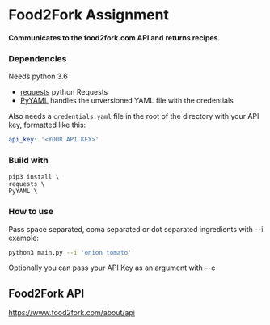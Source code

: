 # Food2Fork Assignment

#### Communicates to the food2fork.com API and returns recipes.


### Dependencies
Needs python 3.6
* [requests](https://2.python-requests.org/en/master/) python Requests
* [PyYAML](https://pyyaml.org/wiki/PyYAMLDocumentation) handles the unversioned YAML file with the credentials

Also needs a `credentials.yaml` file in the root of the directory with your API key, formatted like this:
```yaml
api_key: '<YOUR API KEY>'
```

### Build with
```docker
pip3 install \
requests \ 
PyYAML \
```

### How to use

Pass space separated, coma separated or dot separated ingredients with --i example:
```bash
python3 main.py --i 'onion tomato'
```
Optionally you can pass your API Key as an argument with --c

## Food2Fork API
https://www.food2fork.com/about/api
